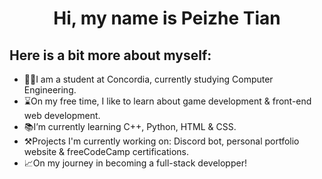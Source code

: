 <h1 align="center">
Hi, my name is Peizhe Tian
</h1>

Here is a bit more about myself:
----

- 👨‍🎓I am a student at Concordia, currently studying Computer Engineering.
- ⌛On my free time, I like to learn about game development & front-end web development.
- 📚I’m currently learning C++, Python, HTML & CSS.
- ⚒Projects I'm currently working on: Discord bot, personal portfolio website & freeCodeCamp certifications.
- 📈On my journey in becoming a full-stack developper!

<!---
peach3es/peach3es is a ✨ special ✨ repository because its `README.md` (this file) appears on your GitHub profile.
You can click the Preview link to take a look at your changes.
--->
